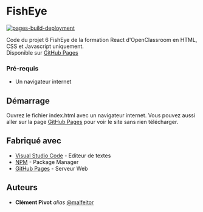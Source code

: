 # FishEye

[![pages-build-deployment](https://github.com/malfeitor/FishEye/actions/workflows/pages/pages-build-deployment/badge.svg)](https://github.com/malfeitor/FishEye/actions/workflows/pages/pages-build-deployment)

Code du projet 6 FishEye de la formation React d'OpenClassroom en HTML, CSS et Javascript uniquement. \
Disponible sur [GitHub Pages](https://clement-pivot.github.io/Fisheye)

### Pré-requis

- Un navigateur internet

## Démarrage

Ouvrez le fichier index.html avec un navigateur internet.
Vous pouvez aussi aller sur la page [GitHub Pages](https://malfeitor.github.io/Fisheye/) pour voir le site sans rien télécharger.

## Fabriqué avec

* [Visual Studio Code](https://code.visualstudio.com/) - Editeur de textes
* [NPM](https://www.npmjs.com/) - Package Manager
* [GitHub Pages](https://pages.github.com/) - Serveur Web

## Auteurs

* **Clément Pivot** _alias_ [@malfeitor](https://github.com/malfeitor)
